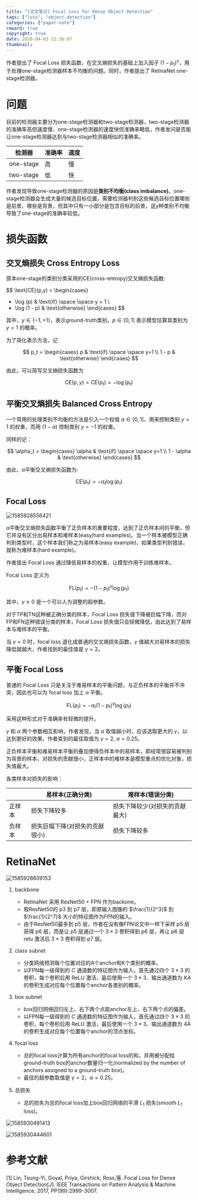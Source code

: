 ```yaml
---
title: "[论文笔记] Focal Loss for Dense Object Detection"
tags: ["loss", "object-detection"]
categories: ["paper-note"]
reward: true
copyright: true
date: 2020-04-03 22:36:07
thumbnail:
---
```






作者提出了 Focal Loss 损失函数，在交叉熵损失的基础上加入因子 $(1 - p_t)^\gamma$，用于处理one-stage检测器样本不均衡的问题。同时，作者提出了 RetinaNet one-stage检测器。

<!--more-->



# 问题

目前的检测器主要分为one-stage检测器和two-stage检测器，two-stage检测器的准确率高但速度慢，one-stage检测器的速度快但准确率略低，作者发问是否能让one-stage检测器达到与two-stage检测器相似的准确率。

| 检测器    | 准确率 | 速度 |
| --------- | ------ | ---- |
| one-stage | 高     | 慢   |
| two-stage | 低     | 快   |

作者发现导致one-stage检测器的原因是**类别不均衡(class imbalance)**。one-stage检测器会生成大量的候选目标位置，需要检测器判别这些候选目标位置哪些是前景、哪些是背景，但其中只有一小部分是包含目标的前景，这y种类别不均衡导致了one-stage的准确率较低。

# 损失函数

## 交叉熵损失 Cross Entropy Loss

原本one-stage的类别分类采用的CE(cross-entropy)交叉熵损失函数:

$$
\text{CE}(p,y) = 
\begin{cases}
- \log (p) & \text{if} \space \space y = 1 \\
- \log (1 - p) & \text{otherwise}
\end{cases}
$$

其中，$y \in \{-1, +1\}$，表示ground-truth类别，$p \in [0, 1]$ 表示模型估算其类别为 $y=1$ 的概率。

为了简化表示方法，记

$$
p_t = 
\begin{cases}
p & \text{if} \space \space y=1 \\
1 - p & \text{otherwise}
\end{cases}
$$

由此，可以简写交叉熵损失函数为

$$
\text{CE}(p,y) = \text{CE}(p_t) = - \log (p_t)
$$

## 平衡交叉熵损失 Balanced Cross Entropy

一个常用的处理类别不均衡的方法是引入一个权值 $\alpha \in [0,1]$，用来控制类别 $y=1$ 的权重，而用 $(1-\alpha)$ 控制类别 $y=-1$ 的权重。

同样的记：

$$
\alpha_t = 
\begin{cases}
\alpha & \text{if} \space \space y=1 \\
1 - \alpha & \text{otherwise}
\end{cases}
$$

由此，$\alpha$平衡交叉熵损失函数为:

$$
\text{CE}(p_t) = - \alpha_t \log(p_t)
$$

## Focal Loss

![1585928556421](focal-loss-for-dense-object-detection/1585928556421.png)

$\alpha$平衡交叉熵损失函数平衡了正负样本的重要程度，达到了正负样本间的平衡，但它并没有区分出易样本和难样本(easy/hard examples)。当一个样本被模型正确判别类型时，这个样本我们称之为易样本(easy example)，如果类型判别错误，就称为难样本(hard example)。

作者提出 Focal Loss 通过降低易样本的权重，让模型作用于训练难样本。

Focal Loss 定义为

$$
\text{FL}(p_t) = - (1-p_t)^\gamma \log(p_t)
$$

其中，$\gamma \ge 0$ 是一个可以人为调整的超参数。

对于TP和TN这种被正确分类的样本，Focal Loss 损失值下降被巨幅下降，而对FP和FN这种错误分类的样本，Focal Loss 损失值只会轻微降低，由此达到了易样本与难样本的平衡。

当 $\gamma=0$ 时，focal loss 退化成普通的交叉熵损失函数，$\gamma$ 值越大对易样本的损失降低就越大，作者找到的最佳值是 $\gamma = 2$。

## 平衡 Focal Loss

普通的 Focal Loss 只是关注于难易样本的平衡问题，与正负样本的平衡并不冲突，因此也可以为 focal loss 加上 $\alpha$ 平衡。

$$
\text{FL}(p_t) = - \alpha_t (1-p_t)^\gamma \log(p_t)
$$

采用这种形式对于准确率有轻微的提升。

$\gamma$ 和 $\alpha$ 两个参数相互影响，作者发现，当 $\alpha$ 取值越小时，应该选取更大的 $\gamma$，以达到更好的效果。作者查到的最佳取值为 $\gamma=2$, $\alpha=0.25$。

正负样本平衡和难易样本平衡的叠加使得负样本中的易样本，即经常很容易被判别为背景的样本，对损失的贡献很小，正样本中的难样本是模型重点的优化对象，损失值最大。

各类样本对损失的影响：

|        | 易样本(正确分类)               | 难样本(错误分类)               |
| ------ | ------------------------------ | ------------------------------ |
| 正样本 | 损失下降较多                   | 损失下降较少(对损失的贡献最大) |
| 负样本 | 损失巨幅下降(对损失的贡献很小) | 损失下降较多                   |



# RetinaNet

![1585928609153](focal-loss-for-dense-object-detection/1585928609153.png)

1. backbone
   + RetinaNet 采用 ResNet50 + FPN 作为backone。
   + 取ResNet50的 p3 到 p7 层，即原输入图像的 $\frac{1}{2^3}$ 到 $\frac{1}{2^7}$ 大小的特征图作为FPN的输入。
   + 由于ResNet50最多到 p5 层，作者在没有像FPN论文中一样下采样 p5 层获得 p6 层，而是让 p5 层通过一个 $3 \times 3$ 卷积得到 p6 层，再让 p6 层 relu 激活后 $3\times 3$ 卷积得到 p7 层。
2. class subnet
   + 分类网络预测每个位置对应的A个anchor和K个类别的概率。
   + 以FPN每一级得到的 $C$ 通道数的特征图作为输入，首先通过四个 $3\times 3$ 的卷积，每个卷积后用 ReLU 激活，最后使用一个 $3 \times 3$、输出通道数为 $KA$ 的卷积生成对应每个位置每个anchor各类别的概率。 
3. box subnet
   + box回归网络回归左上、右下两个点距anchor左上、右下两个点的偏差。
   + 以FPN每一级得到的 $C$ 通道数的特征图作为输入，首先通过四个 $3\times 3$ 的卷积，每个卷积后用 ReLU 激活，最后使用一个 $3 \times 3$、输出通道数为 $4A$ 的卷积生成对应每个位置每个anchor的顶点坐标。 

4. focal loss
   + 总的focal loss计算为所有anchor的focal loss的和，并用被分配给ground-truth box的anchor数量归一化(normalized by the number of anchors assigned to a ground-truth box)。
   + 最佳的超参数取值是 $\gamma=2$，$\alpha=0.25$。
5. 总损失
   + 总的损失为总的focal loss加上box回归网络的平滑 $L_1$ 损失(smooth $L_1$ loss)。



![1585930491413](focal-loss-for-dense-object-detection/1585930491413.png)

![1585930444601](focal-loss-for-dense-object-detection/1585930444601.png)

# 参考文献

[1] Lin, Tsung-Yi, Goyal, Priya, Girshick, Ross,等. Focal Loss for Dense Object Detection[J]. IEEE Transactions on Pattern Analysis & Machine Intelligence, 2017, PP(99):2999-3007.